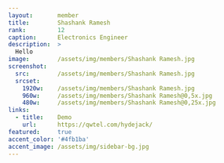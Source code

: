 ```yaml
---
layout:       member
title:        Shashank Ramesh
rank:         12
caption:      Electronics Engineer
description:  >
  Hello
image:        /assets/img/members/Shashank Ramesh.jpg
screenshot:
  src:        /assets/img/members/Shashank Ramesh.jpg
  srcset:
    1920w:    /assets/img/members/Shashank Ramesh.jpg
    960w:     /assets/img/members/Shashank Ramesh@0,5x.jpg
    480w:     /assets/img/members/Shashank Ramesh@0,25x.jpg
links:
  - title:    Demo
    url:      https://qwtel.com/hydejack/
featured:     true
accent_color: '#4fb1ba'
accent_image: /assets/img/sidebar-bg.jpg
---
```


